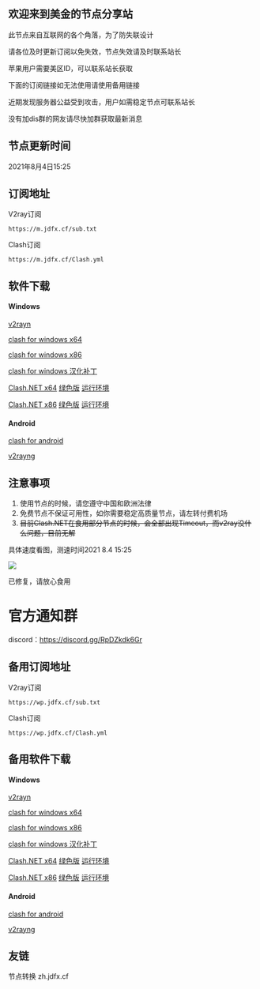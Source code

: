 ## 欢迎来到美金的节点分享站

此节点来自互联网的各个角落，为了防失联设计

请各位及时更新订阅以免失效，节点失效请及时联系站长

苹果用户需要美区ID，可以联系站长获取

下面的订阅链接如无法使用请使用备用链接

近期发现服务器公益受到攻击，用户如需稳定节点可联系站长

没有加dis群的网友请尽快加群获取最新消息

## 节点更新时间
2021年8月4日15:25


## 订阅地址


V2ray订阅
```
https://m.jdfx.cf/sub.txt
```

Clash订阅
```
https://m.jdfx.cf/Clash.yml
```

## 软件下载

#### Windows

[v2rayn](https://m.jdfx.cf/v2ray/v2rayN-Core.zip)

[clash for windows x64](https://m.jdfx.cf/clash/Clash.for.Windows.Setup.0.16.3.exe)

[clash for windows x86](https://m.jdfx.cf/clash/Clash.for.Windows.Setup.0.16.3.ia32.exe)

[clash for windows 汉化补丁](https://wp.jdfx.cf/clash/ClashForWindow%E6%B1%89%E5%8C%96%E5%8C%850.16.4.7z)

[Clash.NET x64](https://m.jdfx.cf/clash/Clash.NET.1.2.3.x64.Setup.exe)
[绿色版](https://m.jdfx.cf/Clash.NET.1.2.3.x64.7z)
[运行环境](https://m.jdfx.cf/clash/windowsdesktop-runtime-5.0.7-win-x64.exe)

[Clash.NET x86](https://m.jdfx.cf/clash/Clash.NET.1.2.3.x86.Setup.exe)
[绿色版](https://m.jdfx.cf/clash/Clash.NET.1.2.3.x86.7z)
[运行环境](https://m.jdfx.cf/clash/windowsdesktop-runtime-5.0.7-win-x86.exe)

#### Android

[clash for android](https://m.jdfx.cf/clash/app-premium-universal-release.apk)

[v2rayng](https://m.jdfx.cf/v2ray/v2rayNG_1.6.13_arm64-v8a.apk)


## 注意事项

1. 使用节点的时候，请您遵守中国和欧洲法律
2. 免费节点不保证可用性，如你需要稳定高质量节点，请左转付费机场
3. ~~目前Clash.NET在食用部分节点的时候，会全部出现Timeout，而v2ray没什么问题，目前无解~~ 

具体速度看图，测速时间2021 8.4 15:25

![](https://wp.jdfx.cf/1.png)

已修复，请放心食用

# 官方通知群
 discord：https://discord.gg/RpDZkdk6Gr

## 备用订阅地址


V2ray订阅
```
https://wp.jdfx.cf/sub.txt
```

Clash订阅
```
https://wp.jdfx.cf/Clash.yml
```

## 备用软件下载

#### Windows

[v2rayn](https://wp.jdfx.cf/v2ray/v2rayN-Core.zip)

[clash for windows x64](https://wp.jdfx.cf/clash/Clash.for.Windows.Setup.0.16.3.exe)

[clash for windows x86](https://wp.jdfx.cf/clash/Clash.for.Windows.Setup.0.16.3.ia32.exe)

[clash for windows 汉化补丁](https://wp.jdfx.cf/clash/ClashForWindow%E6%B1%89%E5%8C%96%E5%8C%850.16.4.7z)

[Clash.NET x64](https://wp.jdfx.cf/clash/Clash.NET.1.2.3.x64.Setup.exe)
[绿色版](https://wp.jdfx.cf/Clash.NET.1.2.3.x64.7z)
[运行环境](https://wp.jdfx.cf/clash/windowsdesktop-runtime-5.0.7-win-x64.exe)

[Clash.NET x86](https://wp.jdfx.cf/clash/Clash.NET.1.2.3.x86.Setup.exe)
[绿色版](https://wp.jdfx.cf/clash/Clash.NET.1.2.3.x86.7z)
[运行环境](https://wp.jdfx.cf/clash/windowsdesktop-runtime-5.0.7-win-x86.exe)

#### Android

[clash for android](https://wp.jdfx.cf/clash/app-premium-universal-release.apk)

[v2rayng](https://wp.jdfx.cf/v2ray/v2rayNG_1.6.13_arm64-v8a.apk)

## 友链
节点转换 zh.jdfx.cf




